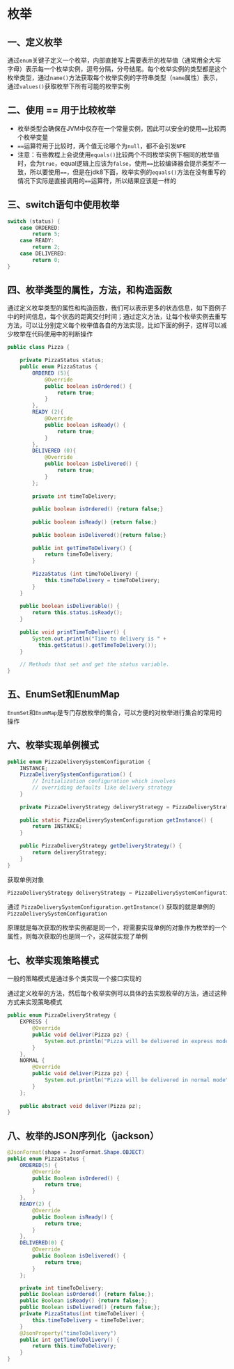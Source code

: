 # 枚举

## 一、定义枚举

通过`enum`关键子定义一个枚举，内部直接写上需要表示的枚举值（通常用全大写字母）表示每一个枚举实例，逗号分隔，分号结尾。每个枚举实例的类型都是这个枚举类型，通过`name()`方法获取每个枚举实例的字符串类型（`name`属性）表示，通过`values()`获取枚举下所有可能的枚举实例

## 二、使用 == 用于比较枚举

- 枚举类型会确保在JVM中仅存在一个常量实例，因此可以安全的使用`==`比较两个枚举变量
- `==`运算符用于比较时，两个值无论哪个为`null`，都不会引发`NPE`
- 注意：有些教程上会说使用`equals()`比较两个不同枚举实例下相同的枚举值时，会为`true`，equal逻辑上应该为`false`，使用`==`比较编译器会提示类型不一致，所以要使用`==`，但是在jdk8下面，枚举实例的`equals()`方法在没有重写的情况下实际是直接调用的`==`运算符，所以结果应该是一样的

## 三、switch语句中使用枚举

```java
switch (status) {
    case ORDERED:
        return 5;
    case READY:
        return 2;
    case DELIVERED:
        return 0;
}
```

## 四、枚举类型的属性，方法，和构造函数

通过定义枚举类型的属性和构造函数，我们可以表示更多的状态信息，如下面例子中的时间信息，每个状态的距离交付时间；通过定义方法，让每个枚举实例去重写方法，可以让分别定义每个枚举值各自的方法实现，比如下面的例子，这样可以减少枚举在代码使用中的判断操作

```java
public class Pizza {
 
    private PizzaStatus status;
    public enum PizzaStatus {
        ORDERED (5){
            @Override
            public boolean isOrdered() {
                return true;
            }
        },
        READY (2){
            @Override
            public boolean isReady() {
                return true;
            }
        },
        DELIVERED (0){
            @Override
            public boolean isDelivered() {
                return true;
            }
        };
 
        private int timeToDelivery;
 
        public boolean isOrdered() {return false;}
 
        public boolean isReady() {return false;}
 
        public boolean isDelivered(){return false;}
 
        public int getTimeToDelivery() {
            return timeToDelivery;
        }
 
        PizzaStatus (int timeToDelivery) {
            this.timeToDelivery = timeToDelivery;
        }
    }
 
    public boolean isDeliverable() {
        return this.status.isReady();
    }
 
    public void printTimeToDeliver() {
        System.out.println("Time to delivery is " + 
          this.getStatus().getTimeToDelivery());
    }
     
    // Methods that set and get the status variable.
}
```

## 五、EnumSet和EnumMap

`EnumSet`和`EnumMap`是专门存放枚举的集合，可以方便的对枚举进行集合的常用的操作

## 六、枚举实现单例模式

```java
public enum PizzaDeliverySystemConfiguration {
    INSTANCE;
    PizzaDeliverySystemConfiguration() {
        // Initialization configuration which involves
        // overriding defaults like delivery strategy
    }
 
    private PizzaDeliveryStrategy deliveryStrategy = PizzaDeliveryStrategy.NORMAL;
 
    public static PizzaDeliverySystemConfiguration getInstance() {
        return INSTANCE;
    }
 
    public PizzaDeliveryStrategy getDeliveryStrategy() {
        return deliveryStrategy;
    }
}
```

获取单例对象

```java
PizzaDeliveryStrategy deliveryStrategy = PizzaDeliverySystemConfiguration.getInstance().getDeliveryStrategy();
```

通过 `PizzaDeliverySystemConfiguration.getInstance()` 获取的就是单例的 `PizzaDeliverySystemConfiguration`

原理就是每次获取的枚举实例都是同一个，将需要实现单例的对象作为枚举的一个属性，则每次获取的也是同一个，这样就实现了单例

## 七、枚举实现策略模式

一般的策略模式是通过多个类实现一个接口实现的

通过定义枚举的方法，然后每个枚举实例可以具体的去实现枚举的方法，通过这种方式来实现策略模式

```java
public enum PizzaDeliveryStrategy {
    EXPRESS {
        @Override
        public void deliver(Pizza pz) {
            System.out.println("Pizza will be delivered in express mode");
        }
    },
    NORMAL {
        @Override
        public void deliver(Pizza pz) {
            System.out.println("Pizza will be delivered in normal mode");
        }
    };
 
    public abstract void deliver(Pizza pz);
}
```

## 八、枚举的JSON序列化（jackson）

```java
@JsonFormat(shape = JsonFormat.Shape.OBJECT)
public enum PizzaStatus {
    ORDERED(5) {
        @Override
        public Boolean isOrdered() {
            return true;
        }
    },
    READY(2) {
        @Override
        public Boolean isReady() {
            return true;
        }
    },
    DELIVERED(0) {
        @Override
        public Boolean isDelivered() {
            return true;
        }
    };

    private int timeToDelivery;
    public Boolean isOrdered() {return false;};
    public Boolean isReady() {return false;};
    public Boolean isDelivered() {return false;};
    private PizzaStatus(int timeToDeliver) {
        this.timeToDelivery = timeToDeliver;
    }
    @JsonProperty("timeToDelivery")
    public int getTimeToDelivery() {
        return this.timeToDelivery;
    }
}
```


